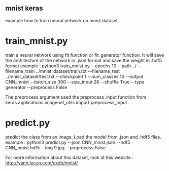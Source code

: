 ## mnist keras

example how to train neural network on mnist dataset

# train_mnist.py
train a neural network using fit function or fit_generator function. It will save the architecture of the network in .json format and save the weight in .hdf5 format
	example : python3 train_mnist.py --epochs 10 --path ../ --filename_train ../mnist_dataset/train.txt --filename_test ../mnist_dataset/test.txt  --checkpoint 1 --num_classes 10 --output CNN_mnist --batch_size 300 --size_input 28 --shuffle True --type generator --preprocess False

The preprocess argument used the preprocess_input function from keras.applications.imagenet_utils import preprocess_input
.

# predict.py
predict the class from an image. Load the model from .json and .hdf5 files.
	example : python3 predict.py --json CNN_mnist.json --hdf5 CNN_mnist.hdf5 --img 9.jpg --preprocess False

For more information about this dataset, look at this website : http://yann.lecun.com/exdb/mnist/
